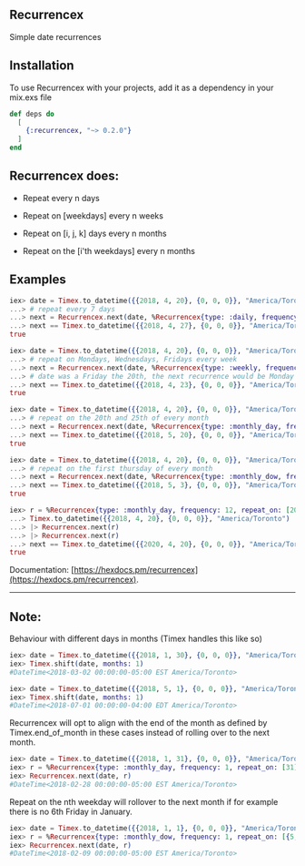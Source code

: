 ## Recurrencex

Simple date recurrences

## Installation
To use Recurrencex with your projects, add it as a dependency in your mix.exs file

```elixir
def deps do
  [
    {:recurrencex, "~> 0.2.0"}
  ]
end
```

## Recurrencex does:

* Repeat every n days

* Repeat on [weekdays] every n weeks

* Repeat on [i, j, k] days every n months

* Repeat on the [i'th weekdays] every n months


## Examples

```elixir
iex> date = Timex.to_datetime({{2018, 4, 20}, {0, 0, 0}}, "America/Toronto")
...> # repeat every 7 days
...> next = Recurrencex.next(date, %Recurrencex{type: :daily, frequency: 7, repeat_on: []})
...> next == Timex.to_datetime({{2018, 4, 27}, {0, 0, 0}}, "America/Toronto")
true

iex> date = Timex.to_datetime({{2018, 4, 20}, {0, 0, 0}}, "America/Toronto")
...> # repeat on Mondays, Wednesdays, Fridays every week
...> next = Recurrencex.next(date, %Recurrencex{type: :weekly, frequency: 1, repeat_on: [1, 3, 5]})
...> # date was a Friday the 20th, the next recurrence would be Monday the 23rd
...> next == Timex.to_datetime({{2018, 4, 23}, {0, 0, 0}}, "America/Toronto")
true

iex> date = Timex.to_datetime({{2018, 4, 20}, {0, 0, 0}}, "America/Toronto")
...> # repeat on the 20th and 25th of every month
...> next = Recurrencex.next(date, %Recurrencex{type: :monthly_day, frequency: 1, repeat_on: [20, 25]})
...> next == Timex.to_datetime({{2018, 5, 20}, {0, 0, 0}}, "America/Toronto")
true

iex> date = Timex.to_datetime({{2018, 4, 20}, {0, 0, 0}}, "America/Toronto")
...> # repeat on the first thursday of every month
...> next = Recurrencex.next(date, %Recurrencex{type: :monthly_dow, frequency: 1, repeat_on: [{4,1}]})
...> next == Timex.to_datetime({{2018, 5, 3}, {0, 0, 0}}, "America/Toronto")
true

iex> r = %Recurrencex{type: :monthly_day, frequency: 12, repeat_on: [20]}
...> Timex.to_datetime({{2018, 4, 20}, {0, 0, 0}}, "America/Toronto")
...> |> Recurrencex.next(r)
...> |> Recurrencex.next(r)
...> next == Timex.to_datetime({{2020, 4, 20}, {0, 0, 0}}, "America/Toronto")
true
```

Documentation: [https://hexdocs.pm/recurrencex](https://hexdocs.pm/recurrencex).

---

## Note:
Behaviour with different days in months (Timex handles this like so)

```elixir
iex> date = Timex.to_datetime({{2018, 1, 30}, {0, 0, 0}}, "America/Toronto")
iex> Timex.shift(date, months: 1)
#DateTime<2018-03-02 00:00:00-05:00 EST America/Toronto>

iex> date = Timex.to_datetime({{2018, 5, 1}, {0, 0, 0}}, "America/Toronto")
iex> Timex.shift(date, months: 1)
#DateTime<2018-07-01 00:00:00-04:00 EDT America/Toronto>
```

Recurrencex will opt to align with the end of the month as defined by Timex.end_of_month in these cases
instead of rolling over to the next month.

```elixir
iex> date = Timex.to_datetime({{2018, 1, 31}, {0, 0, 0}}, "America/Toronto")
iex> r = %Recurrencex{type: :monthly_day, frequency: 1, repeat_on: [31]}
iex> Recurrencex.next(date, r)
#DateTime<2018-02-28 00:00:00-05:00 EST America/Toronto>
```

Repeat on the nth weekday will rollover to the next month if for example there is no 6th Friday in January.

```elixir
iex> date = Timex.to_datetime({{2018, 1, 1}, {0, 0, 0}}, "America/Toronto")
iex> r = %Recurrencex{type: :monthly_dow, frequency: 1, repeat_on: [{5, 6}]}
iex> Recurrencex.next(date, r)
#DateTime<2018-02-09 00:00:00-05:00 EST America/Toronto>
```
